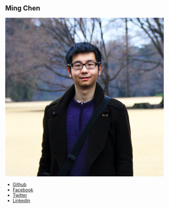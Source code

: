 Ming Chen
---------

![](photos/ming-chen.png)

* [Github](http://github.com/velicue)
* [Facebook](https://www.facebook.com/velicue)
* [Twitter](https://twitter.com/velicue)
* [Linkedin](https://www.linkedin.com/pub/ming-chen/a6/816/751)
